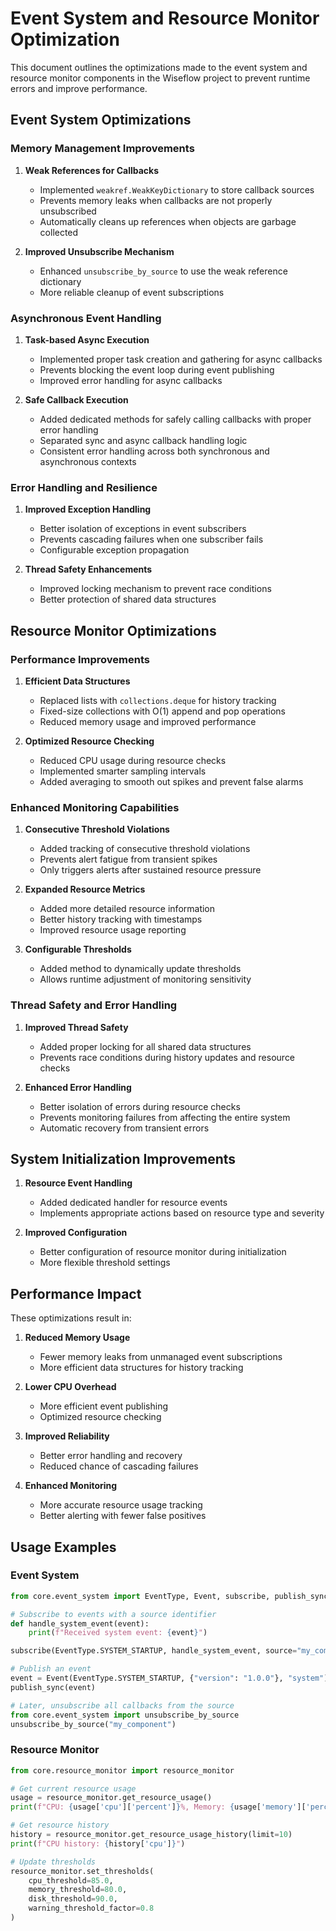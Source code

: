 # Event System and Resource Monitor Optimization

This document outlines the optimizations made to the event system and resource monitor components in the Wiseflow project to prevent runtime errors and improve performance.

## Event System Optimizations

### Memory Management Improvements

1. **Weak References for Callbacks**
   - Implemented `weakref.WeakKeyDictionary` to store callback sources
   - Prevents memory leaks when callbacks are not properly unsubscribed
   - Automatically cleans up references when objects are garbage collected

2. **Improved Unsubscribe Mechanism**
   - Enhanced `unsubscribe_by_source` to use the weak reference dictionary
   - More reliable cleanup of event subscriptions

### Asynchronous Event Handling

1. **Task-based Async Execution**
   - Implemented proper task creation and gathering for async callbacks
   - Prevents blocking the event loop during event publishing
   - Improved error handling for async callbacks

2. **Safe Callback Execution**
   - Added dedicated methods for safely calling callbacks with proper error handling
   - Separated sync and async callback handling logic
   - Consistent error handling across both synchronous and asynchronous contexts

### Error Handling and Resilience

1. **Improved Exception Handling**
   - Better isolation of exceptions in event subscribers
   - Prevents cascading failures when one subscriber fails
   - Configurable exception propagation

2. **Thread Safety Enhancements**
   - Improved locking mechanism to prevent race conditions
   - Better protection of shared data structures

## Resource Monitor Optimizations

### Performance Improvements

1. **Efficient Data Structures**
   - Replaced lists with `collections.deque` for history tracking
   - Fixed-size collections with O(1) append and pop operations
   - Reduced memory usage and improved performance

2. **Optimized Resource Checking**
   - Reduced CPU usage during resource checks
   - Implemented smarter sampling intervals
   - Added averaging to smooth out spikes and prevent false alarms

### Enhanced Monitoring Capabilities

1. **Consecutive Threshold Violations**
   - Added tracking of consecutive threshold violations
   - Prevents alert fatigue from transient spikes
   - Only triggers alerts after sustained resource pressure

2. **Expanded Resource Metrics**
   - Added more detailed resource information
   - Better history tracking with timestamps
   - Improved resource usage reporting

3. **Configurable Thresholds**
   - Added method to dynamically update thresholds
   - Allows runtime adjustment of monitoring sensitivity

### Thread Safety and Error Handling

1. **Improved Thread Safety**
   - Added proper locking for all shared data structures
   - Prevents race conditions during history updates and resource checks

2. **Enhanced Error Handling**
   - Better isolation of errors during resource checks
   - Prevents monitoring failures from affecting the entire system
   - Automatic recovery from transient errors

## System Initialization Improvements

1. **Resource Event Handling**
   - Added dedicated handler for resource events
   - Implements appropriate actions based on resource type and severity

2. **Improved Configuration**
   - Better configuration of resource monitor during initialization
   - More flexible threshold settings

## Performance Impact

These optimizations result in:

1. **Reduced Memory Usage**
   - Fewer memory leaks from unmanaged event subscriptions
   - More efficient data structures for history tracking

2. **Lower CPU Overhead**
   - More efficient event publishing
   - Optimized resource checking

3. **Improved Reliability**
   - Better error handling and recovery
   - Reduced chance of cascading failures

4. **Enhanced Monitoring**
   - More accurate resource usage tracking
   - Better alerting with fewer false positives

## Usage Examples

### Event System

```python
from core.event_system import EventType, Event, subscribe, publish_sync

# Subscribe to events with a source identifier
def handle_system_event(event):
    print(f"Received system event: {event}")

subscribe(EventType.SYSTEM_STARTUP, handle_system_event, source="my_component")

# Publish an event
event = Event(EventType.SYSTEM_STARTUP, {"version": "1.0.0"}, "system")
publish_sync(event)

# Later, unsubscribe all callbacks from the source
from core.event_system import unsubscribe_by_source
unsubscribe_by_source("my_component")
```

### Resource Monitor

```python
from core.resource_monitor import resource_monitor

# Get current resource usage
usage = resource_monitor.get_resource_usage()
print(f"CPU: {usage['cpu']['percent']}%, Memory: {usage['memory']['percent']}%")

# Get resource history
history = resource_monitor.get_resource_usage_history(limit=10)
print(f"CPU history: {history['cpu']}")

# Update thresholds
resource_monitor.set_thresholds(
    cpu_threshold=85.0,
    memory_threshold=80.0,
    disk_threshold=90.0,
    warning_threshold_factor=0.8
)
```

